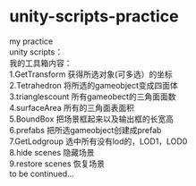 # unity-scripts-practice
my practice  
unity scripts：  
我的工具箱内容：  
1.GetTransform  获得所选对象(可多选）的坐标  
2.Tetrahedron  将所选的gameobject变成四面体  
3.trianglescount  所有gameobect的三角面面数  
4.surfaceArea  所有的三角面表面积  
5.BoundBox  把场景框起来以及输出框的长宽高  
6.prefabs  把所选gameobject创建成prefab  
7.GetLodgroup  选中所有没有lod的，LOD1，LOD0  
8.hide scenes 隐藏场景  
9.restore scenes 恢复场景  
to be continued...
